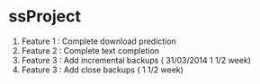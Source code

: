 ssProject
=========
1. Feature 1 : Complete download prediction
2. Feature 2 : Complete text completion 
3. Feature 3 : Add incremental backups ( 31/03/2014  1 1/2 week)
4. Feature 3 : Add close backups ( 1 1/2 week)
